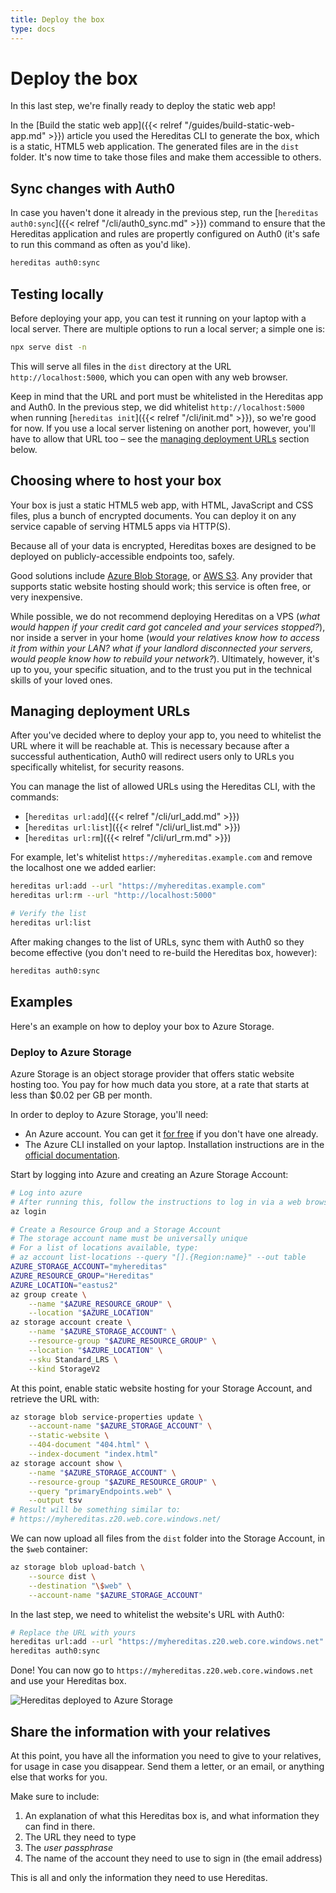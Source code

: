 ```yaml
---
title: Deploy the box
type: docs
---
```


# Deploy the box

In this last step, we're finally ready to deploy the static web app!

In the [Build the static web app]({{< relref "/guides/build-static-web-app.md" >}}) article you used the Hereditas CLI to generate the box, which is a static, HTML5 web application. The generated files are in the `dist` folder. It's now time to take those files and make them accessible to others.

## Sync changes with Auth0

In case you haven't done it already in the previous step, run the [`hereditas auth0:sync`]({{< relref "/cli/auth0_sync.md" >}}) command to ensure that the Hereditas application and rules are propertly configured on Auth0 (it's safe to run this command as often as you'd like).

````sh
hereditas auth0:sync
````

## Testing locally

Before deploying your app, you can test it running on your laptop with a local server. There are multiple options to run a local server; a simple one is:

````sh
npx serve dist -n
````

This will serve all files in the `dist` directory at the URL `http://localhost:5000`, which you can open with any web browser.

Keep in mind that the URL and port must be whitelisted in the Hereditas app and Auth0. In the previous step, we did whitelist `http://localhost:5000` when running [`hereditas init`]({{< relref "/cli/init.md" >}}), so we're good for now. If you use a local server listening on another port, however, you'll have to allow that URL too – see the [managing deployment URLs](#managing-deployment-urls) section below.

## Choosing where to host your box

Your box is just a static HTML5 web app, with HTML, JavaScript and CSS files, plus a bunch of encrypted documents. You can deploy it on any service capable of serving HTML5 apps via HTTP(S).

Because all of your data is encrypted, Hereditas boxes are designed to be deployed on publicly-accessible endpoints too, safely.

Good solutions include [Azure Blob Storage](https://docs.microsoft.com/en-us/azure/storage/blobs/storage-blob-static-website), or [AWS S3](https://docs.aws.amazon.com/AmazonS3/latest/dev/WebsiteHosting.html). Any provider that supports static website hosting should work; this service is often free, or very inexpensive.

While possible, we do not recommend deploying Hereditas on a VPS (*what would happen if your credit card got canceled and your services stopped?*), nor inside a server in your home (*would your relatives know how to access it from within your LAN? what if your landlord disconnected your servers, would people know how to rebuild your network?*). Ultimately, however, it's up to you, your specific situation, and to the trust you put in the technical skills of your loved ones.

## Managing deployment URLs

After you've decided where to deploy your app to, you need to whitelist the URL where it will be reachable at. This is necessary because after a successful authentication, Auth0 will redirect users only to URLs you specifically whitelist, for security reasons.

You can manage the list of allowed URLs using the Hereditas CLI, with the commands:

- [`hereditas url:add`]({{< relref "/cli/url_add.md" >}})
- [`hereditas url:list`]({{< relref "/cli/url_list.md" >}})
- [`hereditas url:rm`]({{< relref "/cli/url_rm.md" >}})

For example, let's whitelist `https://myhereditas.example.com` and remove the localhost one we added earlier:

````sh
hereditas url:add --url "https://myhereditas.example.com"
hereditas url:rm --url "http://localhost:5000"

# Verify the list
hereditas url:list
````

After making changes to the list of URLs, sync them with Auth0 so they become effective (you don't need to re-build the Hereditas box, however):

````sh
hereditas auth0:sync
````

## Examples

Here's an example on how to deploy your box to Azure Storage.

### Deploy to Azure Storage

Azure Storage is an object storage provider that offers static website hosting too. You pay for how much data you store, at a rate that starts at less than $0.02 per GB per month.

In order to deploy to Azure Storage, you'll need:

- An Azure account. You can get it [for free](https://azure.com/free) if you don't have one already.
- The Azure CLI installed on your laptop. Installation instructions are in the [official documentation](https://docs.microsoft.com/en-us/cli/azure/install-azure-cli?view=azure-cli-latest).

Start by logging into Azure and creating an Azure Storage Account:

````sh
# Log into azure
# After running this, follow the instructions to log in via a web browser
az login

# Create a Resource Group and a Storage Account
# The storage account name must be universally unique
# For a list of locations available, type:
# az account list-locations --query "[].{Region:name}" --out table
AZURE_STORAGE_ACCOUNT="myhereditas"
AZURE_RESOURCE_GROUP="Hereditas"
AZURE_LOCATION="eastus2"
az group create \
    --name "$AZURE_RESOURCE_GROUP" \
    --location "$AZURE_LOCATION"
az storage account create \
    --name "$AZURE_STORAGE_ACCOUNT" \
    --resource-group "$AZURE_RESOURCE_GROUP" \
    --location "$AZURE_LOCATION" \
    --sku Standard_LRS \
    --kind StorageV2
````

At this point, enable static website hosting for your Storage Account, and retrieve the URL with:

````sh
az storage blob service-properties update \
    --account-name "$AZURE_STORAGE_ACCOUNT" \
    --static-website \
    --404-document "404.html" \
    --index-document "index.html"
az storage account show \
    --name "$AZURE_STORAGE_ACCOUNT" \
    --resource-group "$AZURE_RESOURCE_GROUP" \
    --query "primaryEndpoints.web" \
    --output tsv
# Result will be something similar to:
# https://myhereditas.z20.web.core.windows.net/
````

We can now upload all files from the `dist` folder into the Storage Account, in the `$web` container:

````sh
az storage blob upload-batch \
    --source dist \
    --destination "\$web" \
    --account-name "$AZURE_STORAGE_ACCOUNT"
````

In the last step, we need to whitelist the website's URL with Auth0:

````sh
# Replace the URL with yours
hereditas url:add --url "https://myhereditas.z20.web.core.windows.net"
hereditas auth0:sync
````

Done! You can now go to `https://myhereditas.z20.web.core.windows.net` and use your Hereditas box.

![Hereditas deployed to Azure Storage](/images/deploy-box-azure-done.png)

## Share the information with your relatives

At this point, you have all the information you need to give to your relatives, for usage in case you disappear. Send them a letter, or an email, or anything else that works for you.

Make sure to include:

1. An explanation of what this Hereditas box is, and what information they can find in there.
2. The URL they need to type
3. The *user passphrase*
4. The name of the account they need to use to sign in (the email address)

This is all and only the information they need to use Hereditas.
